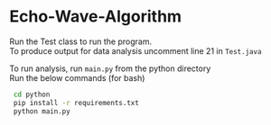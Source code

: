 # Echo-Wave-Algorithm
Run the Test class to run the program.\
To produce output for data analysis uncomment line 21 in ```Test.java```

To run analysis, run ```main.py``` from the python directory\
Run the below commands (for bash)
```bash
 cd python
 pip install -r requirements.txt
 python main.py
```
